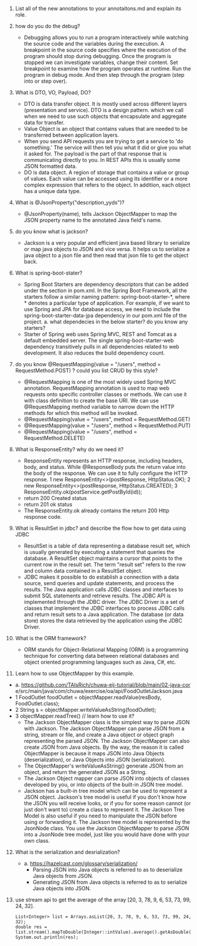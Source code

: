 1. List all of the new annotations to your annotaitons.md and explain its role.
2. how do you do the debug?
   - Debugging allows you to run a program interactively while watching the source code and the variables during the execution. A breakpoint in the source code specifies where the execution of the program should stop during debugging. Once the program is stopped we can investigate variables, change their content. Set breakpoint to examine how the program operates at runtime. Run the program in debug mode. And then step through the program (step into or step over).

3. What is DTO, VO, Payload, DO?
   - DTO is data transfer object. It is mostly used across different layers (presentation and service). DTO  is a design pattern. which we call when we need to use such objects that encapsulate and aggregate data for transfer. 
   - Value Object is an object that contains values that are needed to be transferred between application layers.
   - When you send API requests you are trying to get a service to 'do something.' The service will then tell you what it did or give you what it asked for. The payload is the part of that response that is communicating directly to you. In REST APIs this is usually some JSON formatted data.
   - DO is data object. A region of storage that contains a value or group of values. Each value can be accessed using its identifier or a more complex expression that refers to the object. In addition, each object has a unique data type.

4. What is @JsonProperty("description_yyds")?
   - @JsonProperty(name), tells Jackson ObjectMapper to map the JSON property name to the annotated Java field's name.

5. do you know what is jackson?
   - Jackson is a very popular and efficient java based library to serialize or map java objects to JSON and vice versa. It helps us to serialize a java object to a json file and then read that json file to get the object back. 

6. What is spring-boot-stater?
   - Spring Boot Starters are dependency descriptors that can be added under the <dependencies> section in pom.xml. In the Spring Boot Framework, all the starters follow a similar naming pattern: spring-boot-starter-*, where * denotes a particular type of application. For example, if we want to use Spring and JPA for database access, we need to include the spring-boot-starter-data-jpa dependency in our pom.xml file of the project.
   a. what dependecies in the below starter? do you know any starters?
   - Starter of Spring web uses Spring MVC, REST and Tomcat as a default embedded server. The single spring-boot-starter-web dependency transitively pulls in all dependencies related to web development. It also reduces the build dependency count.

7. do you know @RequestMapping(value = "/users", method = RequestMethod.POST) ? could you list CRUD by this style?
   - @RequestMapping is one of the most widely used Spring MVC annotation. RequestMapping annotation is used to map web requests onto specific controller classes or methods. We can use it with class definition to create the base URI. We can use @RequestMapping method variable to narrow down the HTTP methods for which this method will be invoked. 
   - @RequestMapping(value = "/users", method = RequestMethod.GET)
   - @RequestMapping(value = "/users", method = RequestMethod.PUT)
   - @RequestMapping(value = "/users", method = RequestMethod.DELETE)

8. What is ResponseEntity? why do we need it?
   - ResponseEntity represents an HTTP response, including headers, body, and status. While @ResponseBody puts the return value into the body of the response. We can use it to fully configure the HTTP response.
   1 new ResponseEntity<>(postResponse, HttpStatus.OK); 
   2 new ResponseEntity<>(postResponse, HttpStatus.CREATED);
   3 ResponseEntity.ok(postService.getPostById(id));
   - return 200 Created status
   - return 201 ok status
   - The ResponseEntity.ok already contains the return 200 Http response code.

9. What is ResultSet in jdbc? and describe the flow how to get data using JDBC
   - ResultSet is a table of data representing a database result set, which is usually generated by executing a statement that queries the database. A ResultSet object maintains a cursor that points to the current row in the result set. The term "result set" refers to the row and column data contained in a ResultSet object.
   - JDBC makes it possible to do establish a connection with a data source, send queries and update statements, and process the results. The Java application calls JDBC classes and interfaces to submit SQL statements and retrieve results. The JDBC API is implemented through the JDBC driver. The JDBC Driver is a set of classes that implement the JDBC interfaces to process JDBC calls and return result sets to a Java application. The database (or data store) stores the data retrieved by the application using the JDBC Driver.

10. What is the ORM framework?
    - ORM stands for Object-Relational Mapping (ORM) is a programming technique for converting data between relational databases and object oriented programming languages such as Java, C#, etc.

11. Learn how to use ObjectMapper by this example.
   - a. https://github.com/TAIsRich/chuwa-eij-tutorial/blob/main/02-java-cor e/src/main/java/com/chuwa/exercise/oa/api/FoodOutletJackson.java
   - 1 FoodOutlet foodOutlet = objectMapper.readValue(resBody, FoodOutlet.class);
   - 2 String s = objectMapper.writeValueAsString(foodOutlet);
   - 3 objectMapper.readTree() // learn how to use it?
       - The Jackson ObjectMapper class is the simplest way to parse JSON with Jackson. The Jackson ObjectMapper can parse JSON from a string, stream or file, and create a Java object or object graph representing the parsed JSON.  The Jackson ObjectMapper can also create JSON from Java objects. By the way, the reason it is called ObjectMapper is because it maps JSON into Java Objects (deserialization), or Java Objects into JSON (serialization). 
       - The ObjectMapper's writeValueAsString() generate JSON from an object, and return the generated JSON as a String. 
       - The Jackson Object mapper can parse JSON into objects of classes developed by you, or into objects of the built-in JSON tree model.
       - Jackson has a built-in tree model which can be used to represent a JSON object. Jackson's tree model is useful if you don't know how the JSON you will receive looks, or if you for some reason cannot (or just don't want to) create a class to represent it. The Jackson Tree Model is also useful if you need to manipulate the JSON before using or forwarding it. The Jackson tree model is represented by the JsonNode class. You use the Jackson ObjectMapper to parse JSON into a JsonNode tree model, just like you would have done with your own class.

12. What is the serialization and desrialization?
    - a. https://hazelcast.com/glossary/serialization/
      - Parsing JSON into Java objects is referred to as to deserialize Java objects from JSON.
      - Generating JSON from Java objects is referred to as to serialize Java objects into JSON.

13. use stream api to get the average of the array [20, 3, 78, 9, 6, 53, 73, 99, 24, 32].
    ```
    List<Integer> list = Arrays.asList(20, 3, 78, 9, 6, 53, 73, 99, 24, 32);
    double res = list.stream().mapToDouble(Integer::intValue).average().getAsDouble();
    System.out.println(res);
    ```

